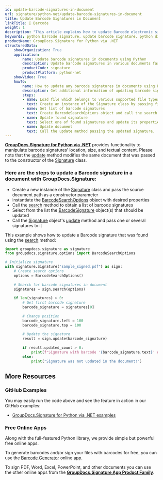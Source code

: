 ```yaml
---
id: update-barcode-signatures-in-document
url: signature/python-net/update-barcode-signatures-in-document
title: Update Barcode Signatures in Document
linkTitle: 📝 Barcode
weight: 1
description: "This article explains how to update Barcode electronic signatures with GroupDocs.Signature for Python via .NET API."
keywords: python barcode signature, update barcode signature, python digital signature
productName: GroupDocs.Signature for Python via .NET
structuredData:
    showOrganization: True
    application:    
        name: Update barcode signatures in documents using Python    
        description: Update barcode signatures in various documents fast and easily with Python language and GroupDocs.Signature for Python via .NET APIs
        productCode: signature
        productPlatform: python-net 
    showVideo: True
    howTo:
        name: How to update any barcode signatures in documents using Python 
        description: Get additional information of updating barcode signatures in documents with Python
        steps:
        - name: Load file which belongs to various supported file types
          text: Create an instance of the Signature class by passing file path or stream as a constructor parameter.
        - name: Get list of barcode signatures
          text: Create BarcodeSearchOptions object and call the search method with it.
        - name: Update found signature
          text: Select one of found signatures and update its properties as needed.
        - name: Update document
          text: Call the update method passing the updated signature.
---
```

[**GroupDocs.Signature for Python via .NET**](https://products.groupdocs.com/signature/python-net) provides functionality to manipulate barcode signatures' location, size, and textual content.
Please note that the [update](https://reference.groupdocs.com/signature/python-net/groupdocs.signature/signature/update/) method modifies the same document that was passed to the constructor of the [Signature](https://reference.groupdocs.com/signature/python-net/groupdocs.signature/signature) class.

### Here are the steps to update a Barcode signature in a document with GroupDocs.Signature:

* Create a new instance of the [Signature](https://reference.groupdocs.com/signature/python-net/groupdocs.signature/signature) class and pass the source document path as a constructor parameter
* Instantiate the [BarcodeSearchOptions](https://reference.groupdocs.com/signature/python-net/groupdocs.signature.options/barcodesearchoptions) object with desired properties
* Call the [search](https://reference.groupdocs.com/signature/python-net/groupdocs.signature/signature/search) method to obtain a list of barcode signatures
* Select from the list the [BarcodeSignature](https://reference.groupdocs.com/signature/python-net/groupdocs.signature.domain/barcodesignature) object(s) that should be updated
* Call the [Signature](https://reference.groupdocs.com/signature/python-net/groupdocs.signature/signature) object's [update](https://reference.groupdocs.com/signature/python-net/groupdocs.signature/signature/update/) method and pass one or several signatures to it

This example shows how to update a Barcode signature that was found using the [search](https://reference.groupdocs.com/signature/python-net/groupdocs.signature/signature/search) method:

```python
import groupdocs.signature as signature
from groupdocs.signature.options import BarcodeSearchOptions

# Initialize signature
with signature.Signature("sample_signed.pdf") as sign:
    # Create search options
    options = BarcodeSearchOptions()
    
    # Search for barcode signatures in document
    signatures = sign.search(options)
    
    if len(signatures) > 0:
        # Get first barcode signature
        barcode_signature = signatures[0]
        
        # Change position
        barcode_signature.left = 100
        barcode_signature.top = 100
        
        # Update the signature
        result = sign.update(barcode_signature)
        
        if result.updated_count > 0:
            print(f"Signature with barcode '{barcode_signature.text}' was updated!")
        else:
            print("Signature was not updated in the document!")
```


## More Resources

### GitHub Examples

You may easily run the code above and see the feature in action in our GitHub examples:

* [GroupDocs.Signature for Python via .NET examples](https://github.com/groupdocs-signature/GroupDocs.Signature-for-Python-via-.NET)

### Free Online Apps

Along with the full-featured Python library, we provide simple but powerful free online apps.

To generate barcodes and/or sign your files with barcodes for free, you can use the [Barcode Generator](https://products.groupdocs.app/signature/generate/barcode) online app.

To sign PDF, Word, Excel, PowerPoint, and other documents you can use the other online apps from the **[GroupDocs.Signature App Product Family](https://products.groupdocs.app/signature/family)**.